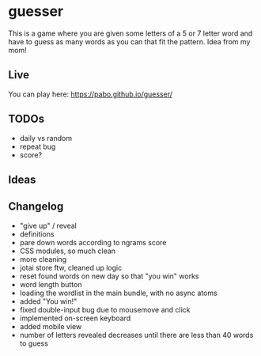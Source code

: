 # guesser

This is a game where you are given some letters of a 5 or 7 letter word and have to guess as many words as you can that fit the pattern. Idea from my mom!

## Live

You can play here: https://pabo.github.io/guesser/

## TODOs

- daily vs random
- repeat bug
- score?

## Ideas

## Changelog

- "give up" / reveal
- definitions
- pare down words according to ngrams score
- CSS modules, so much clean
- more cleaning
- jotai store ftw, cleaned up logic
- reset found words on new day so that "you win" works
- word length button
- loading the wordlist in the main bundle, with no async atoms
- added "You win!"
- fixed double-input bug due to mousemove and click
- implemented on-screen keyboard
- added mobile view
- number of letters revealed decreases until there are less than 40 words to guess
